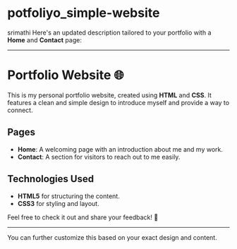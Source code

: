 # potfoliyo_simple-website
srimathi
Here's an updated description tailored to your portfolio with a **Home** and **Contact** page:

---

# Portfolio Website 🌐  

This is my personal portfolio website, created using **HTML** and **CSS**. It features a clean and simple design to introduce myself and provide a way to connect.  

## Pages  
- **Home**: A welcoming page with an introduction about me and my work.  
- **Contact**: A section for visitors to reach out to me easily.  

## Technologies Used  
- **HTML5** for structuring the content.  
- **CSS3** for styling and layout.
    
Feel free to check it out and share your feedback! 🚀  

---  

You can further customize this based on your exact design and content.
